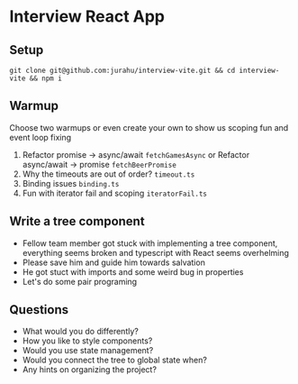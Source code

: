 # Interview React App

## Setup
 
`git clone git@github.com:jurahu/interview-vite.git && cd interview-vite && npm i`

## Warmup

Choose two warmups or even create your own to show us scoping fun and event loop fixing

 1. Refactor promise -> async/await `fetchGamesAsync` or Refactor async/await -> promise `fetchBeerPromise`
 3. Why the timeouts are out of order? `timeout.ts`
 4. Binding issues `binding.ts`
 5. Fun with iterator fail and scoping `iteratorFail.ts`

## Write a tree component

 - Fellow team member got stuck with implementing a tree component,
   everything seems broken and typescript with React seems overhelming
 - Please save him and guide him towards salvation
 - He got stuct with imports and some weird bug in properties
 - Let's do some pair programing

## Questions

 - What would you do differently?
 - How you like to style components?
 - Would you use state management?
 - Would you connect the tree to global state when?
 - Any hints on organizing the project?